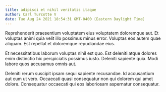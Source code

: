 ```yaml
---
title: adipisci et nihil veritatis itaque
author: Carl Turcotte V
date: Tue Aug 24 2021 18:54:31 GMT-0400 (Eastern Daylight Time)
---
```

Reprehenderit praesentium voluptatem eius voluptatem doloremque aut. Et voluptas animi quia velit illo possimus minus error. Voluptas eos autem quae aliquam. Est repellat et doloremque repudiandae eius.

 Et necessitatibus laborum voluptas nihil est quo. Est deleniti atque dolores enim distinctio hic perspiciatis possimus iusto. Deleniti sapiente quia. Modi labore quos accusamus omnis aut.

 Deleniti rerum suscipit ipsam sequi sapiente recusandae. Id accusantium aut cum ut vero. Occaecati quasi consequatur non qui dolorem qui amet dolore. Consequatur occaecati qui eos laboriosam aspernatur consequatur.